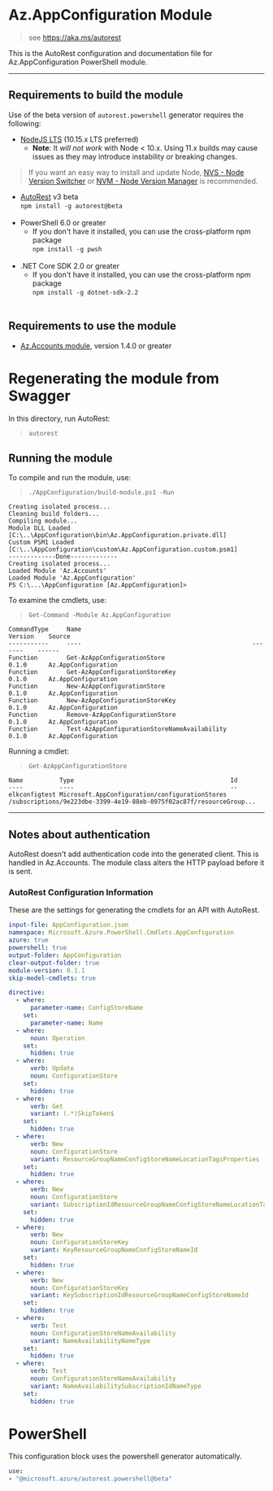 # Az.AppConfiguration Module
> see https://aka.ms/autorest

This is the AutoRest configuration and documentation file for Az.AppConfiguration PowerShell module.

---
## Requirements to build the module
Use of the beta version of `autorest.powershell` generator requires the following:
- [NodeJS LTS](https://nodejs.org) (10.15.x LTS preferred)
  - **Note**: It *will not work* with Node < 10.x. Using 11.x builds may cause issues as they may introduce instability or breaking changes.
> If you want an easy way to install and update Node, [NVS - Node Version Switcher](../nodejs/installing-via-nvs.md) or [NVM - Node Version Manager](../nodejs/installing-via-nvm.md) is recommended.
- [AutoRest](https://aka.ms/autorest) v3 beta <br> `npm install -g autorest@beta ` <br>&nbsp;
- PowerShell 6.0 or greater
  - If you don't have it installed, you can use the cross-platform npm package <br> `npm install -g pwsh` <br>&nbsp;
- .NET Core SDK 2.0 or greater
  - If you don't have it installed, you can use the cross-platform npm package <br> `npm install -g dotnet-sdk-2.2 ` <br>&nbsp;

## Requirements to use the module
- [Az.Accounts module](https://www.powershellgallery.com/packages/Az.Accounts/), version 1.4.0 or greater

# Regenerating the module from Swagger
In this directory, run AutoRest:
> `autorest`

## Running the module 
To compile and run the module, use:
> `./AppConfiguration/build-module.ps1 -Run`

``` text
Creating isolated process...
Cleaning build folders...
Compiling module...
Module DLL Loaded [C:\..\AppConfiguration\bin\Az.AppConfiguration.private.dll]
Custom PSM1 Loaded [C:\..\AppConfiguration\custom\Az.AppConfiguration.custom.psm1]
-------------Done-------------
Creating isolated process...
Loaded Module 'Az.Accounts'
Loaded Module 'Az.AppConfiguration'
PS C:\...\AppConfiguration [Az.AppConfiguration]>
```

To examine the cmdlets, use:
> `Get-Command -Module Az.AppConfiguration`

``` text
CommandType     Name                                               Version    Source
-----------     ----                                               -------    ------
Function        Get-AzAppConfigurationStore                        0.1.0      Az.AppConfiguration
Function        Get-AzAppConfigurationStoreKey                     0.1.0      Az.AppConfiguration
Function        New-AzAppConfigurationStore                        0.1.0      Az.AppConfiguration
Function        New-AzAppConfigurationStoreKey                     0.1.0      Az.AppConfiguration
Function        Remove-AzAppConfigurationStore                     0.1.0      Az.AppConfiguration
Function        Test-AzAppConfigurationStoreNameAvailability       0.1.0      Az.AppConfiguration
```

Running a cmdlet:
> `Get-AzAppConfigurationStore`

``` text
Name          Type                                           Id
----          ----                                           --
elkconfigtest Microsoft.AppConfiguration/configurationStores /subscriptions/9e223dbe-3399-4e19-88eb-0975f02ac87f/resourceGroup...
```
---
## Notes about authentication
AutoRest doesn't add authentication code into the generated client. This is handled in Az.Accounts.
The module class alters the HTTP payload before it is sent.

### AutoRest Configuration Information
These are the settings for generating the cmdlets for an API with AutoRest.

``` yaml
input-file: AppConfiguration.json
namespace: Microsoft.Azure.PowerShell.Cmdlets.AppConfiguration
azure: true
powershell: true
output-folder: AppConfiguration
clear-output-folder: true
module-version: 0.1.1
skip-model-cmdlets: true

directive:
  - where:
      parameter-name: ConfigStoreName
    set:
      parameter-name: Name
  - where:
      noun: Operation
    set:
      hidden: true
  - where:
      verb: Update
      noun: ConfigurationStore
    set:
      hidden: true
  - where:
      verb: Get
      variant: (.*)SkipToken$
    set:
      hidden: true
  - where:
      verb: New
      noun: ConfigurationStore
      variant: ResourceGroupNameConfigStoreNameLocationTagsProperties
    set:
      hidden: true
  - where:
      verb: New
      noun: ConfigurationStore
      variant: SubscriptionIdResourceGroupNameConfigStoreNameLocationTagsProperties
    set:
      hidden: true
  - where:
      verb: New
      noun: ConfigurationStoreKey
      variant: KeyResourceGroupNameConfigStoreNameId
    set:
      hidden: true
  - where:
      verb: New
      noun: ConfigurationStoreKey
      variant: KeySubscriptionIdResourceGroupNameConfigStoreNameId
    set:
      hidden: true
  - where:
      verb: Test
      noun: ConfigurationStoreNameAvailability
      variant: NameAvailabilityNameType
    set:
      hidden: true
  - where:
      verb: Test
      noun: ConfigurationStoreNameAvailability
      variant: NameAvailabilitySubscriptionIdNameType
    set:
      hidden: true
```

# PowerShell
This configuration block uses the powershell generator automatically.

``` yaml
use:
- "@microsoft.azure/autorest.powershell@beta"

```
